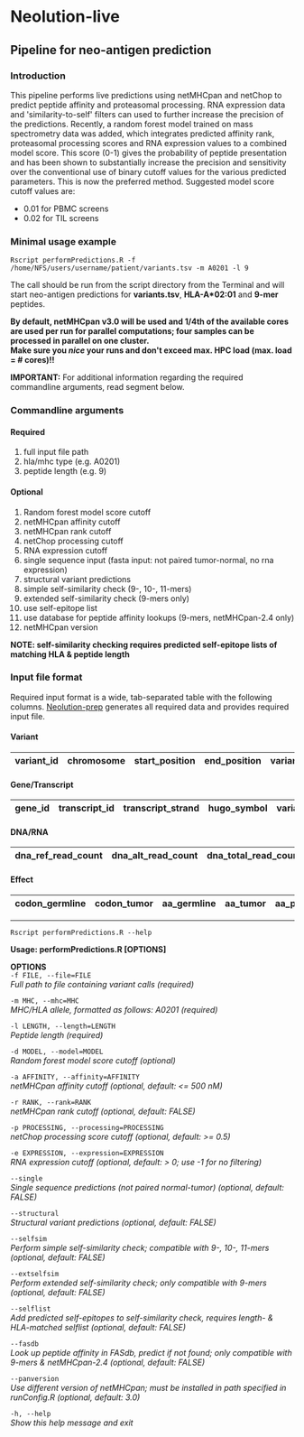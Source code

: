 # Neolution-live
## Pipeline for neo-antigen prediction

### Introduction

This pipeline performs live predictions using netMHCpan and netChop to predict peptide affinity and proteasomal processing. RNA expression data and 'similarity-to-self' filters can used to further increase the precision of the predictions. Recently, a random forest model trained on mass spectrometry data was added, which integrates predicted affinity rank, proteasomal processing scores and RNA expression values to a combined model score. This score (0-1) gives the probability of peptide presentation and has been shown to substantially increase the precision and sensitivity over the conventional use of binary cutoff values for the various predicted parameters. This is now the preferred method. Suggested model score cutoff values are:

* 0.01 for PBMC screens
* 0.02 for TIL screens

### Minimal usage example

`Rscript performPredictions.R -f /home/NFS/users/username/patient/variants.tsv -m A0201 -l 9`

The call should be run from the script directory from the Terminal and will start neo-antigen predictions for **variants.tsv**, __HLA-A*02:01__ and **9-mer** peptides. 

**By default, netMHCpan v3.0 will be used and 1/4th of the available cores are used per run for parallel computations; four samples can be processed in parallel on one cluster.  
Make sure you *nice* your runs and don't exceed max. HPC load (max. load = # cores)!!**

**IMPORTANT:** For additional information regarding the required commandline arguments, read segment below.

### Commandline arguments

#### Required

1. full input file path
2. hla/mhc type (e.g. A0201)
3. peptide length (e.g. 9) 

#### Optional

1. Random forest model score cutoff
2. netMHCpan affinity cutoff
3. netMHCpan rank cutoff
4. netChop processing cutoff
5. RNA expression cutoff
6. single sequence input (fasta input: not paired tumor-normal, no rna expression)
7. structural variant predictions
8. simple self-similarity check (9-, 10-, 11-mers)
9. extended self-similarity check (9-mers only)
10. use self-epitope list
11. use database for peptide affinity lookups (9-mers, netMHCpan-2.4 only)
12. netMHCpan version

**NOTE: self-similarity checking requires predicted self-epitope lists of matching HLA & peptide length**

### Input file format

Required input format is a wide, tab-separated table with the following columns. [Neolution-prep](https://gitlab.nki.nl/l.fanchi/neolution-prep) generates all required data and provides required input file.

#### Variant

| variant\_id | chromosome | start\_position | end\_position | variant\_strand | ref\_allele | alt\_allele |
|-------------|------------|-----------------|---------------|-----------------|-------------|-------------|

#### Gene/Transcript

| gene\_id | transcript\_id | transcript\_strand | hugo\_symbol | variant\_classification | transcript\_remark | transcript\_extension | nmd\_status | nmd\_remark |
|----------|----------|---------|----------|-----------|---------|------------|-------------|-------------|

#### DNA/RNA

| dna\_ref\_read\_count | dna\_alt\_read\_count | dna\_total\_read\_count | dna\_vaf | rna\_ref\_read\_count | rna\_alt\_read\_count | rna\_total\_read\_count | rna\_vaf | rna\_alt\_expression | rna\_expression |
|----------|-----------|------------|------------|----------|-----------|-----------|------------|--------|--------|

#### Effect

| codon\_germline | codon\_tumor | aa\_germline | aa\_tumor | aa\_pos\_germline | aa\_pos\_tumor\_start | aa\_pos\_tumor\_stop | peptidecontextnormal | peptidecontexttumor |
|----------|-----------|------------|-------------|-----------|------------|-----------|----------|--------|

---

`Rscript performPredictions.R --help`  

**Usage: performPredictions.R [OPTIONS]**

**OPTIONS**  
`-f FILE, --file=FILE`  
*Full path to file containing variant calls (required)*

`-m MHC, --mhc=MHC`  
*MHC/HLA allele, formatted as follows: A0201 (required)*

`-l LENGTH, --length=LENGTH`  
*Peptide length (required)*

`-d MODEL, --model=MODEL`  
*Random forest model score cutoff (optional)*

`-a AFFINITY, --affinity=AFFINITY`  
*netMHCpan affinity cutoff (optional, default: <= 500 nM)*

`-r RANK, --rank=RANK`  
*netMHCpan rank cutoff (optional, default: FALSE)*

`-p PROCESSING, --processing=PROCESSING`  
*netChop processing score cutoff (optional, default: >= 0.5)*

`-e EXPRESSION, --expression=EXPRESSION`  
*RNA expression cutoff (optional, default: > 0; use -1 for no filtering)*

`--single`  
*Single sequence predictions (not paired normal-tumor) (optional, default: FALSE)*

`--structural`  
*Structural variant predictions (optional, default: FALSE)*

`--selfsim`  
*Perform simple self-similarity check; compatible with 9-, 10-, 11-mers (optional, default: FALSE)*

`--extselfsim`  
*Perform extended self-similarity check; only compatible with 9-mers (optional, default: FALSE)*

`--selflist`  
*Add predicted self-epitopes to self-similarity check, requires length- & HLA-matched selflist (optional, default: FALSE)*

`--fasdb`  
*Look up peptide affinity in FASdb, predict if not found; only compatible with 9-mers & netMHCpan-2.4 (optional, default: FALSE)*

`--panversion`  
*Use different version of netMHCpan; must be installed in path specified in runConfig.R (optional, default: 3.0)*

`-h, --help`  
*Show this help message and exit*
